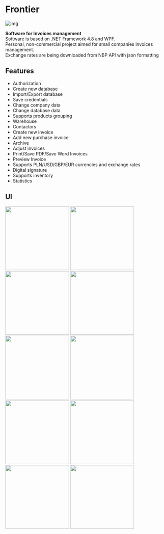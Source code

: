 # Frontier
![img](https://i.imgur.com/TMOconH.png)


**Software for Invoices management**  
Software is based on .NET Framework 4.8 and WPF.   
Personal, non-commercial project aimed for small companies invoices management.  
Exchange rates are being downloaded from NBP API with json formatting

## Features
* Authorization
* Create new database
* Import/Export database
* Save credentials
* Change company data
* Change database data
* Supports products grouping
* Warehouse
* Contactors
* Create new invoice
* Add new purchase invoice
* Archive
* Adjust invoices
* Print/Save PDF/Save Word Invoices
* Preview Invoice
* Supports PLN/USD/GBP/EUR currencies and exchange rates
* Digital signature
* Supports inventory
* Statistics

## UI
<img src="https://i.imgur.com/24jIrNX.png" width="200"/> <img src="https://i.imgur.com/I56htvv.png" width="200"/>
<img src="https://i.imgur.com/Yr1VVwk.png" width="200"/> <img src="https://i.imgur.com/7CYs73S.png" width="200"/>
<img src="https://i.imgur.com/bma9lzM.png" width="200"/> <img src="https://i.imgur.com/BpOmqsI.png" width="200"/>
<img src="https://i.imgur.com/ntIunbu.png" width="200"/> <img src="https://i.imgur.com/oA5xkxT.png" width="200"/>
<img src="https://i.imgur.com/W0abYjy.png" width="200"/> <img src="https://i.imgur.com/WakJIds.png" width="200"/>
